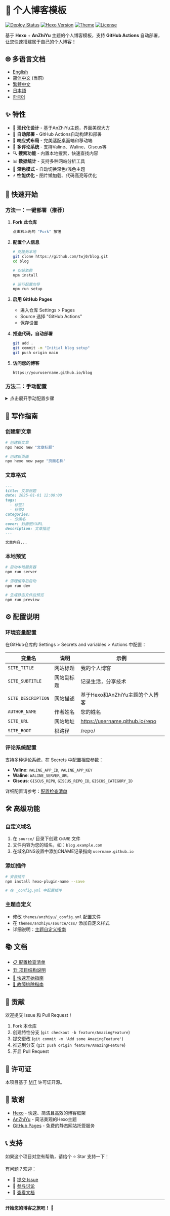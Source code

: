 # 🚀 个人博客模板

[![Deploy Status](https://github.com/twj0/blog/workflows/Deploy%20Blog%20to%20GitHub%20Pages/badge.svg)](https://github.com/twj0/blog/actions)
[![Hexo Version](https://img.shields.io/badge/Hexo-7.3.0-blue)](https://hexo.io/)
[![Theme](https://img.shields.io/badge/Theme-AnZhiYu-orange)](https://github.com/anzhiyu-c/hexo-theme-anzhiyu)
[![License](https://img.shields.io/badge/License-MIT-green)](LICENSE)

基于 **Hexo** + **AnZhiYu** 主题的个人博客模板，支持 **GitHub Actions** 自动部署，让您快速搭建属于自己的个人博客！

## 🌐 多语言文档

- [English](README.md)
- [简体中文](README-zhCN.md) (当前)
- [繁體中文](README-zhTW.md)
- [日本語](README-JP.md)
- [한국어](README-ko.md)

## ✨ 特性

- 🎨 **现代化设计** - 基于AnZhiYu主题，界面美观大方
- 🚀 **自动部署** - GitHub Actions自动构建和部署
- 📱 **响应式布局** - 完美适配桌面端和移动端
- 💬 **多评论系统** - 支持Valine、Waline、Giscus等
- 🔍 **搜索功能** - 内置本地搜索，快速查找内容
- 📊 **数据统计** - 支持多种网站分析工具
- 🌙 **深色模式** - 自动切换深色/浅色主题
- ⚡ **性能优化** - 图片懒加载、代码高亮等优化

## 🎯 快速开始

### 方法一：一键部署（推荐）

1. **Fork 此仓库**
   ```bash
   点击右上角的 "Fork" 按钮
   ```

2. **配置个人信息**
   ```bash
   # 克隆到本地
   git clone https://github.com/twj0/blog.git
   cd blog
   
   # 安装依赖
   npm install
   
   # 运行配置向导
   npm run setup
   ```

3. **启用 GitHub Pages**
   - 进入仓库 Settings > Pages
   - Source 选择 "GitHub Actions"
   - 保存设置

4. **推送代码，自动部署**
   ```bash
   git add .
   git commit -m "Initial blog setup"
   git push origin main
   ```

5. **访问您的博客**
   ```
   https://yourusername.github.io/blog
   ```

### 方法二：手动配置

<details>
<summary>点击展开手动配置步骤</summary>

1. **克隆仓库**
   ```bash
   git clone https://github.com/yourusername/blog.git
   cd blog
   npm install
   ```

2. **配置基本信息**
   
   复制配置模板：
   ```bash
   cp _config.template.yml _config.yml
   cp themes/anzhiyu/_config.template.yml themes/anzhiyu/_config.yml
   ```
   
   编辑 `_config.yml` 文件，修改以下配置：
   ```yaml
   title: 您的博客标题
   author: 您的姓名
   url: https://yourusername.github.io/your-blog-repo
   ```

3. **配置主题**
   
   编辑 `themes/anzhiyu/_config.yml`，自定义：
   - 头像和社交链接
   - 菜单导航
   - 评论系统
   - 网站样式

4. **本地预览**
   ```bash
   npm run server
   ```

5. **部署到GitHub Pages**
   ```bash
   npm run deploy
   ```

</details>

## 📝 写作指南

### 创建新文章

```bash
# 创建新文章
npx hexo new "文章标题"

# 创建新页面
npx hexo new page "页面名称"
```

### 文章格式

```markdown
---
title: 文章标题
date: 2025-01-01 12:00:00
tags: 
  - 标签1
  - 标签2
categories: 
  - 分类名
cover: 封面图片URL
description: 文章描述
---

文章内容...
```

### 本地预览

```bash
# 启动本地服务器
npm run server

# 清理缓存后启动
npm run dev

# 生成静态文件后预览
npm run preview
```

## ⚙️ 配置说明

### 环境变量配置

在GitHub仓库的 Settings > Secrets and variables > Actions 中配置：

| 变量名 | 说明 | 示例 |
|--------|------|------|
| `SITE_TITLE` | 网站标题 | 我的个人博客 |
| `SITE_SUBTITLE` | 网站副标题 | 记录生活，分享技术 |
| `SITE_DESCRIPTION` | 网站描述 | 基于Hexo和AnZhiYu主题的个人博客 |
| `AUTHOR_NAME` | 作者姓名 | 您的姓名 |
| `SITE_URL` | 网站地址 | https://username.github.io/repo |
| `SITE_ROOT` | 根路径 | /repo/ |

### 评论系统配置

支持多种评论系统，在 Secrets 中配置相应参数：

- **Valine**: `VALINE_APP_ID`, `VALINE_APP_KEY`
- **Waline**: `WALINE_SERVER_URL`
- **Giscus**: `GISCUS_REPO`, `GISCUS_REPO_ID`, `GISCUS_CATEGORY_ID`

详细配置请参考：[配置检查清单](docs/configuration-checklist.md)

## 🛠️ 高级功能

### 自定义域名

1. 在 `source/` 目录下创建 `CNAME` 文件
2. 文件内容为您的域名，如：`blog.example.com`
3. 在域名DNS设置中添加CNAME记录指向 `username.github.io`

### 添加插件

```bash
# 安装插件
npm install hexo-plugin-name --save

# 在 _config.yml 中配置插件
```

### 主题自定义

- 修改 `themes/anzhiyu/_config.yml` 配置文件
- 在 `themes/anzhiyu/source/css/` 添加自定义样式
- 详细说明：[主题自定义指南](docs/theme-customization.md)

## 📚 文档

- [📋 配置检查清单](docs/configuration-checklist.md)
- [🏗️ 项目结构说明](docs/project-structure.md)
- [🚀 快速开始指南](docs/quick-start.md)
- [🔧 故障排除指南](docs/troubleshooting.md)

## 🤝 贡献

欢迎提交 Issue 和 Pull Request！

1. Fork 本仓库
2. 创建特性分支 (`git checkout -b feature/AmazingFeature`)
3. 提交更改 (`git commit -m 'Add some AmazingFeature'`)
4. 推送到分支 (`git push origin feature/AmazingFeature`)
5. 开启 Pull Request

## 📄 许可证

本项目基于 [MIT](LICENSE) 许可证开源。

## 🙏 致谢

- [Hexo](https://hexo.io/) - 快速、简洁且高效的博客框架
- [AnZhiYu](https://github.com/anzhiyu-c/hexo-theme-anzhiyu) - 简洁美观的Hexo主题
- [GitHub Pages](https://pages.github.com/) - 免费的静态网站托管服务

## 📞 支持

如果这个项目对您有帮助，请给个 ⭐ Star 支持一下！

有问题？欢迎：
- 📧 [提交 Issue](../../issues)
- 💬 [参与讨论](../../discussions)
- 📖 [查看文档](docs/)

---

**开始您的博客之旅吧！** 🎉
